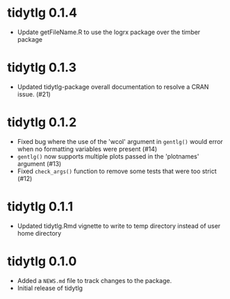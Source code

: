 # tidytlg 0.1.4

* Update getFileName.R to use the logrx package over the timber package

# tidytlg 0.1.3

* Updated tidytlg-package overall documentation to resolve a CRAN issue. (#21)

# tidytlg 0.1.2

* Fixed bug where the use of the 'wcol' argument in `gentlg()` would error when no formatting variables were present (#14)
* `gentlg()` now supports multiple plots passed in the 'plotnames' argument (#13)
* Fixed `check_args()` function to remove some tests that were too strict (#12)

# tidytlg 0.1.1

* Updated tidytlg.Rmd vignette to write to temp directory instead of user home directory

# tidytlg 0.1.0

* Added a `NEWS.md` file to track changes to the package.
* Initial release of tidytlg
